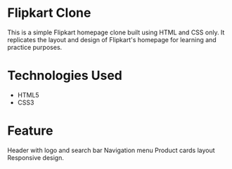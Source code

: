 # Flipkart Clone

This is a simple Flipkart homepage clone built using HTML and CSS only. It replicates the layout and design of Flipkart's homepage for learning and practice purposes.

# Technologies Used
- HTML5  
- CSS3

# Feature
Header with logo and search bar
Navigation menu
Product cards layout
Responsive design.
